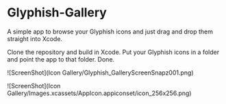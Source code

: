 Glyphish-Gallery
================

A simple app to browse your Glyphish icons and just drag and drop them straight into Xcode.

Clone the repository and build in Xcode. Put your Glyphish icons in a folder and point the app to that folder. Done.

![ScreenShot](Icon Gallery/Glyphish_GalleryScreenSnapz001.png)

![ScreenShot](Icon Gallery/Images.xcassets/AppIcon.appiconset/icon_256x256.png)
